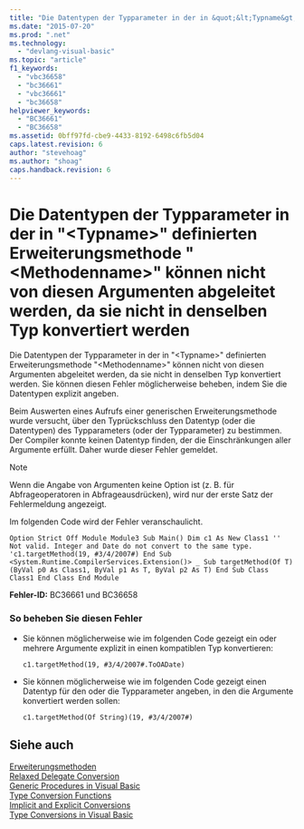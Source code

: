 ```yaml
---
title: "Die Datentypen der Typparameter in der in &quot;&lt;Typname&gt;&quot; definierten Erweiterungsmethode &quot;&lt;Methodenname&gt;&quot; k&#246;nnen nicht von diesen Argumenten abgeleitet werden, da sie nicht in denselben Typ konvertiert werden | Microsoft Docs"
ms.date: "2015-07-20"
ms.prod: ".net"
ms.technology: 
  - "devlang-visual-basic"
ms.topic: "article"
f1_keywords: 
  - "vbc36658"
  - "bc36661"
  - "vbc36661"
  - "bc36658"
helpviewer_keywords: 
  - "BC36661"
  - "BC36658"
ms.assetid: 0bff97fd-cbe9-4433-8192-6498c6fb5d04
caps.latest.revision: 6
author: "stevehoag"
ms.author: "shoag"
caps.handback.revision: 6
---
```

# Die Datentypen der Typparameter in der in &quot;&lt;Typname&gt;&quot; definierten Erweiterungsmethode &quot;&lt;Methodenname&gt;&quot; k&#246;nnen nicht von diesen Argumenten abgeleitet werden, da sie nicht in denselben Typ konvertiert werden
Die Datentypen der Typparameter in der in "\<Typname\>" definierten Erweiterungsmethode "\<Methodenname\>" können nicht von diesen Argumenten abgeleitet werden, da sie nicht in denselben Typ konvertiert werden. Sie können diesen Fehler möglicherweise beheben, indem Sie die Datentypen explizit angeben.  
  
 Beim Auswerten eines Aufrufs einer generischen Erweiterungsmethode wurde versucht, über den Typrückschluss den Datentyp \(oder die Datentypen\) des Typparameters \(oder der Typparameter\) zu bestimmen. Der Compiler konnte keinen Datentyp finden, der die Einschränkungen aller Argumente erfüllt. Daher wurde dieser Fehler gemeldet.  
  
> [!NOTE]
>  Wenn die Angabe von Argumenten keine Option ist \(z. B. für Abfrageoperatoren in Abfrageausdrücken\), wird nur der erste Satz der Fehlermeldung angezeigt.  
  
 Im folgenden Code wird der Fehler veranschaulicht.  
  
```vb#  
Option Strict Off Module Module3 Sub Main() Dim c1 As New Class1 '' Not valid. Integer and Date do not convert to the same type. 'c1.targetMethod(19, #3/4/2007#) End Sub <System.Runtime.CompilerServices.Extension()> _ Sub targetMethod(Of T)(ByVal p0 As Class1, ByVal p1 As T, ByVal p2 As T) End Sub Class Class1 End Class End Module  
```  
  
 **Fehler\-ID:** BC36661 und BC36658  
  
### So beheben Sie diesen Fehler  
  
-   Sie können möglicherweise wie im folgenden Code gezeigt ein oder mehrere Argumente explizit in einen kompatiblen Typ konvertieren:  
  
    ```  
    c1.targetMethod(19, #3/4/2007#.ToOADate)  
    ```  
  
-   Sie können möglicherweise wie im folgenden Code gezeigt einen Datentyp für den oder die Typparameter angeben, in den die Argumente konvertiert werden sollen:  
  
    ```  
    c1.targetMethod(Of String)(19, #3/4/2007#)  
    ```  
  
## Siehe auch  
 [Erweiterungsmethoden](../../visual-basic/programming-guide/language-features/procedures/extension-methods.md)   
 [Relaxed Delegate Conversion](../../visual-basic/programming-guide/language-features/delegates/relaxed-delegate-conversion.md)   
 [Generic Procedures in Visual Basic](../../visual-basic/programming-guide/language-features/data-types/generic-procedures.md)   
 [Type Conversion Functions](../../visual-basic/language-reference/functions/type-conversion-functions.md)   
 [Implicit and Explicit Conversions](../../visual-basic/programming-guide/language-features/data-types/implicit-and-explicit-conversions.md)   
 [Type Conversions in Visual Basic](../../visual-basic/programming-guide/language-features/data-types/type-conversions.md)
